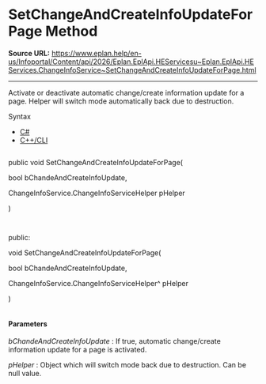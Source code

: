 # SetChangeAndCreateInfoUpdateForPage Method

**Source URL:** https://www.eplan.help/en-us/Infoportal/Content/api/2026/Eplan.EplApi.HEServicesu~Eplan.EplApi.HEServices.ChangeInfoService~SetChangeAndCreateInfoUpdateForPage.html

---

Activate or deactivate automatic change/create information update for a page. Helper will switch mode automatically back due to destruction.

Syntax

- [C#](#i-syntax-CS)
- [C++/CLI](#i-syntax-CPP2005)

```
```
public void SetChangeAndCreateInfoUpdateForPage( 

   bool bChandeAndCreateInfoUpdate,

   ChangeInfoService.ChangeInfoServiceHelper pHelper

)
```
```

```
```
public:

void SetChangeAndCreateInfoUpdateForPage( 

   bool bChandeAndCreateInfoUpdate,

   ChangeInfoService.ChangeInfoServiceHelper^ pHelper

)
```
```

#### Parameters

*bChandeAndCreateInfoUpdate*
:   If true, automatic change/create information update for a page is activated.

*pHelper*
:   Object which will switch mode back due to destruction. Can be null value.
